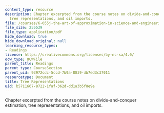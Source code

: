 ```yaml
---
content_type: resource
description: Chapter excerpted from the course notes on divide-and-conquer estimation,
  tree representations, and oil imports.
file: /courses/6-055j-the-art-of-approximation-in-science-and-engineering-spring-2008/b571166787221faf362ddd1a3b5f8e9e_feb08a.pdf
file_size: 255539
file_type: application/pdf
hide_download: true
hide_download_original: null
learning_resource_types:
- Readings
license: https://creativecommons.org/licenses/by-nc-sa/4.0/
ocw_type: OCWFile
parent_title: Readings
parent_type: CourseSection
parent_uid: 93972cdc-5ccd-7b9a-8839-db7ed3c37011
resourcetype: Document
title: Tree Representations
uid: b5711667-8722-1faf-362d-dd1a3b5f8e9e
---
```

Chapter excerpted from the course notes on divide-and-conquer estimation, tree representations, and oil imports.